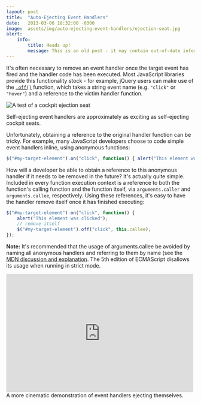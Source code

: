 ```yaml
---
layout: post
title:  "Auto-Ejecting Event Handlers"
date:   2013-03-06 18:32:00 -0300
image:  assets/img/auto-ejecting-event-handlers/ejection-seat.jpg
alert:
    info:
        title: Heads up!
        message: This is an old post - it may contain out-of-date information!
---
```


It's often necessary to remove an event handler once the target event has fired and the handler code has been executed. Most JavaScript libraries provide this functionality stock - for example, jQuery users can make use of the [`.off()`](http://api.jquery.com/off/) function, which takes a string event name (e.g. `"click"` or `"hover"`) and a reference to the victim handler function.

<img src="{{ 'assets/img/auto-ejecting-event-handlers/ejection-seat.jpg' | relative_url }}" alt="A test of a cockpit ejection seat">
<p class="image-caption">Self-ejecting event handlers are approximately as exciting as self-ejecting cockpit seats.</p>

Unfortunately, obtaining a reference to the original handler function can be tricky. For example, many JavaScript developers choose to code simple event handlers inline, using anonymous functions:

```JavaScript
$("#my-target-element").on("click", function() { alert("This element was clicked"); });
```

How will a developer be able to obtain a reference to this anonymous handler if it needs to be removed in the future? It's actually quite simple. Included in every function execution context is a reference to both the function's calling function and the function itself, via `arguments.caller` and `arguments.callee`, respectively. Using these references, it's easy to have the handler remove itself once it has finished executing:

```JavaScript
$("#my-target-element").on("click", function() { 
    alert("This element was clicked"); 
    // remove itself
    $("#my-target-element").off("click", this.callee);
});
```

**Note:** It's recommended that the usage of arguments.callee be avoided by naming all anonymous handlers and referring to them by name (see the [MDN discussion and explanation](https://developer.mozilla.org/en-US/docs/Web/JavaScript/Reference/Functions/arguments/callee). The 5th edition of ECMAScript disallows its usage when running in strict mode.

<iframe width="500" height="315" src="https://www.youtube.com/embed/WdmA43T0yag" frameborder="0" allow="autoplay; encrypted-media" allowfullscreen></iframe>
<p class="image-caption" style="margin-top: 0">A more cinematic demonstration of event handlers ejecting themselves.</p>